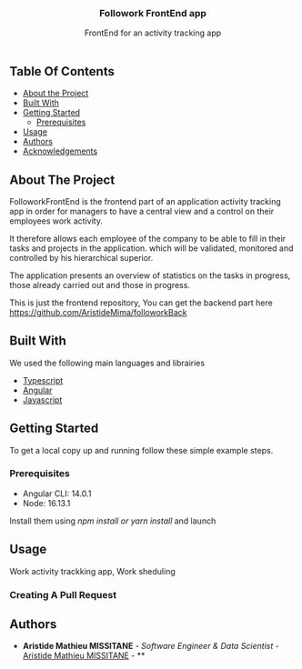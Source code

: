 <br/>
<p align="center">
  <h3 align="center">Followork FrontEnd app</h3>
  <p align="center">
    FrontEnd for an activity tracking app
    <br/>
    <br/>
  </p>
</p>



## Table Of Contents

* [About the Project](#about-the-project)
* [Built With](#built-with)
* [Getting Started](#getting-started)
  * [Prerequisites](#prerequisites)
* [Usage](#usage)
* [Authors](#authors)
* [Acknowledgements](#acknowledgements)

## About The Project

FolloworkFrontEnd is the frontend part of an application activity tracking app in order for managers 
to have a central view and a control on their employees work activity.

It therefore allows each employee of the company to be able to fill in their tasks and projects in the application.
which will be validated, monitored and controlled by his hierarchical superior.

The application presents an overview of statistics on the tasks in progress, those already carried out and those in progress.

This is just the frontend repository, You can get the backend part here <a href="https://github.com/AristideMima/followorkBack">https://github.com/AristideMima/followorkBack</a>

## Built With

We used the following main languages and librairies

* [Typescript](https://www.typescriptlang.org/)
* [Angular](https://angular.io/)
* [Javascript](https://www.javascript.com/)

## Getting Started

To get a local copy up and running follow these simple example steps.

### Prerequisites

* Angular CLI: 14.0.1
* Node: 16.13.1

Install them using <i>npm install or yarn install</i> and launch

## Usage
Work activity trackking app, Work sheduling

### Creating A Pull Request



## Authors

* **Aristide Mathieu MISSITANE** - *Software Engineer & Data Scientist* - [Aristide Mathieu MISSITANE](https://github.com/AristideMima) - **

